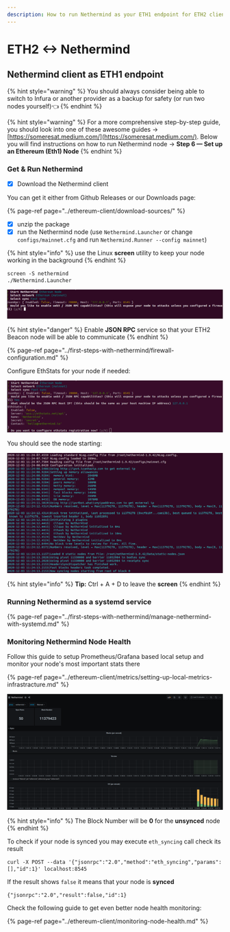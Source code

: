 ```yaml
---
description: How to run Nethermind as your ETH1 endpoint for ETH2 clients
---
```


# ETH2 &lt;-&gt; Nethermind

## Nethermind client as ETH1 endpoint

{% hint style="warning" %}
You should always consider being able to switch to Infura or another provider as a backup for safety \(or run two nodes yourself\)👈 
{% endhint %}

{% hint style="warning" %}
For a more comprehensive step-by-step guide, you should look into one of these awesome guides -&gt; [https://someresat.medium.com/](https://someresat.medium.com/). Below you will find instructions on how to run Nethermind node -&gt; **Step 6 — Set up an Ethereum \(Eth1\) Node**
{% endhint %}

### Get & Run Nethermind

* [x] Download the Nethermind client

You can get it either from Github Releases or our Downloads page:

{% page-ref page="../ethereum-client/download-sources/" %}

* [x] unzip the package
* [x] run the Nethermind node \(use `Nethermind.Launcher` or change `configs/mainnet.cfg` and run `Nethermind.Runner --config mainnet`\)

{% hint style="info" %}
use the Linux **screen** utility to keep your node working in the background
{% endhint %}

```text
screen -S nethermind
./Nethermind.Launcher
```

![](../.gitbook/assets/image%20%2810%29%20%281%29.png)

{% hint style="danger" %}
Enable **JSON RPC** service so that your ETH2 Beacon node will be able to communicate
{% endhint %}

{% page-ref page="../first-steps-with-nethermind/firewall-configuration.md" %}

Configure EthStats for your node if needed:

![](../.gitbook/assets/image%20%283%29.png)

You should see the node starting:

![](../.gitbook/assets/image%20%281%29.png)

{% hint style="info" %}
**Tip:** Ctrl + A + D to leave the **screen**
{% endhint %}

### Running Nethermind as a systemd service

{% page-ref page="../first-steps-with-nethermind/manage-nethermind-with-systemd.md" %}

### Monitoring Nethermind Node Health

Follow this guide to setup Prometheus/Grafana based local setup and monitor your node's most important stats there

{% page-ref page="../ethereum-client/metrics/setting-up-local-metrics-infrastracture.md" %}

![](../.gitbook/assets/image.png)

{% hint style="info" %}
The Block Number will be **0** for the **unsynced** node
{% endhint %}

To check if your node is synced you may execute `eth_syncing` call check its result

```text
curl -X POST --data '{"jsonrpc":"2.0","method":"eth_syncing","params":[],"id":1}' localhost:8545
```

If the result shows `false` it means that your node is **synced** 

```text
{"jsonrpc":"2.0","result":false,"id":1}
```

Check the following guide to get even better node health monitoring:

{% page-ref page="../ethereum-client/monitoring-node-health.md" %}

